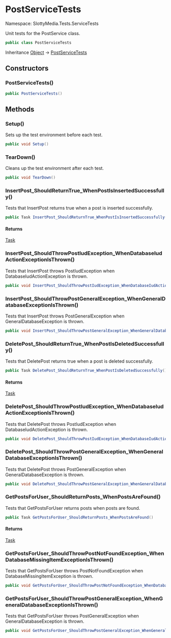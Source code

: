 # PostServiceTests

Namespace: SlottyMedia.Tests.ServiceTests

Unit tests for the PostService class.

```csharp
public class PostServiceTests
```

Inheritance [Object](https://docs.microsoft.com/en-us/dotnet/api/system.object) → [PostServiceTests](./slottymedia.tests.servicetests.postservicetests.md)

## Constructors

### **PostServiceTests()**

```csharp
public PostServiceTests()
```

## Methods

### **Setup()**

Sets up the test environment before each test.

```csharp
public void Setup()
```

### **TearDown()**

Cleans up the test environment after each test.

```csharp
public void TearDown()
```

### **InsertPost_ShouldReturnTrue_WhenPostIsInsertedSuccessfully()**

Tests that InsertPost returns true when a post is inserted successfully.

```csharp
public Task InsertPost_ShouldReturnTrue_WhenPostIsInsertedSuccessfully()
```

#### Returns

[Task](https://docs.microsoft.com/en-us/dotnet/api/system.threading.tasks.task)<br>

### **InsertPost_ShouldThrowPostIudException_WhenDatabaseIudActionExceptionIsThrown()**

Tests that InsertPost throws PostIudException when DatabaseIudActionException is thrown.

```csharp
public void InsertPost_ShouldThrowPostIudException_WhenDatabaseIudActionExceptionIsThrown()
```

### **InsertPost_ShouldThrowPostGeneralException_WhenGeneralDatabaseExceptionIsThrown()**

Tests that InsertPost throws PostGeneralException when GeneralDatabaseException is thrown.

```csharp
public void InsertPost_ShouldThrowPostGeneralException_WhenGeneralDatabaseExceptionIsThrown()
```

### **DeletePost_ShouldReturnTrue_WhenPostIsDeletedSuccessfully()**

Tests that DeletePost returns true when a post is deleted successfully.

```csharp
public Task DeletePost_ShouldReturnTrue_WhenPostIsDeletedSuccessfully()
```

#### Returns

[Task](https://docs.microsoft.com/en-us/dotnet/api/system.threading.tasks.task)<br>

### **DeletePost_ShouldThrowPostIudException_WhenDatabaseIudActionExceptionIsThrown()**

Tests that DeletePost throws PostIudException when DatabaseIudActionException is thrown.

```csharp
public void DeletePost_ShouldThrowPostIudException_WhenDatabaseIudActionExceptionIsThrown()
```

### **DeletePost_ShouldThrowPostGeneralException_WhenGeneralDatabaseExceptionIsThrown()**

Tests that DeletePost throws PostGeneralException when GeneralDatabaseException is thrown.

```csharp
public void DeletePost_ShouldThrowPostGeneralException_WhenGeneralDatabaseExceptionIsThrown()
```

### **GetPostsForUser_ShouldReturnPosts_WhenPostsAreFound()**

Tests that GetPostsForUser returns posts when posts are found.

```csharp
public Task GetPostsForUser_ShouldReturnPosts_WhenPostsAreFound()
```

#### Returns

[Task](https://docs.microsoft.com/en-us/dotnet/api/system.threading.tasks.task)<br>

### **GetPostsForUser_ShouldThrowPostNotFoundException_WhenDatabaseMissingItemExceptionIsThrown()**

Tests that GetPostsForUser throws PostNotFoundException when DatabaseMissingItemException is thrown.

```csharp
public void GetPostsForUser_ShouldThrowPostNotFoundException_WhenDatabaseMissingItemExceptionIsThrown()
```

### **GetPostsForUser_ShouldThrowPostGeneralException_WhenGeneralDatabaseExceptionIsThrown()**

Tests that GetPostsForUser throws PostGeneralException when GeneralDatabaseException is thrown.

```csharp
public void GetPostsForUser_ShouldThrowPostGeneralException_WhenGeneralDatabaseExceptionIsThrown()
```
